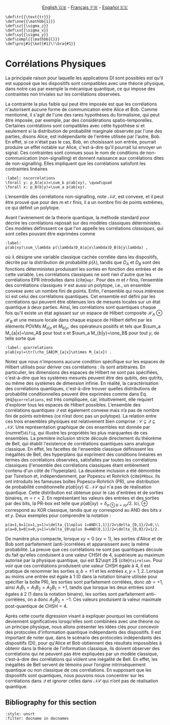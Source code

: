 <p style="text-align: center;">
    <a id="linken" href="../../../../en/content/index.html">English &#x1F1EC;&#x1F1E7;</a> - 
    <a id="linkfr" href="../../../../fr/content/index.html">Français &#x1F1EB;&#x1F1F7;</a> - 
    <a id="linkes" href="../../../../es/content/index.html">Español &#x1F1EA;&#x1F1F8;</a>
</p>
<script>
    currentPage = window.location.href;
    beforeLang = currentPage.slice(0, currentPage.indexOf("content") - 3);
    afterLang = currentPage.slice(currentPage.indexOf("content"));
    document.getElementById("linken").href = beforeLang + "en/" + afterLang;
    document.getElementById("linkfr").href = beforeLang + "fr/" + afterLang;
    document.getElementById("linkes").href = beforeLang + "es/" + afterLang;
</script>



```{math}
\def\tr{{\text{tr}}}
\def\one{{\mathbb{1}}}
\def\sz{{\sigma_z}}
\def\sx{{\sigma_x}}
\def\sy{{\sigma_y}}
\def\compl{{\mathbb{C}}}
\def\proj#1{\ket{#1}\!\bra{#1}}
```

# Corrélations Physiques

La principale raison pour laquelle les applications DI sont possibles est qu'il est supposé que les dispositifs sont compatibles avec une théorie physique, dans notre cas par exemple la mécanique quantique, ce qui impose des contraintes non triviales sur les corrélations observées.

La contrainte la plus faible qui peut être imposée est que les corrélations n'autorisent aucune forme de communication entre Alice et Bob. Comme mentionné, il s'agit de l'une des rares hypothèses du formalisme, qui peut être imposée, par exemple, par des considérations spatio-temporelles. Certaines corrélations sont compatibles avec cette hypothèse si et seulement si la distribution de probabilité marginale observée par l'une des parties, disons Alice, est indépendante de l'entrée utilisée par l'autre, Bob. En effet, si ce n'était pas le cas, Bob, en choisissant son entrée, pourrait produire un effet notable sur Alice, c'est-à-dire qu'il pourrait lui envoyer un signal. Ces contraintes sont connues sous le nom de conditions de non-communication (non-signalling) et donnent naissance aux corrélations dites de non-signalling. Elles impliquent que les corrélations satisfont les contraintes linéaires
```{math}
:label: nscorrelations
\forall y: p_A(a|x)=\sum_b p(ab|xy), \quad\quad
\forall x: p_B(b|y)=\sum_a p(ab|xy).
```

L’ensemble des corrélations non-signalling, note $\mathcal{NS}$, est convexe, et il peut être prouvé que pour des $m$ et $r$ finis, il a un nombre fini de points extrêmes, ce qui définit un polytope.

Avant l'avènement de la théorie quantique, la méthode standard pour décrire les corrélations reposait sur des modèles classiques déterministes. Ces modèles définissent ce que l'on appelle les corrélations *classiques*, qui sont celles pouvant être exprimées comme
```{math}
:label:
p(ab|xy)\sum_\lambda p(\lambda)D_A(a|x\lambda)D_B(b|y\lambda) ,
```

où $\lambda$ désigne une variable classique cachée corrélée dans les dispositifs, décrite par la distribution de probabilité $p(\lambda)$, tandis que $D_A$ et $D_B$ sont des fonctions déterministes produisant les sorties en fonction des entrées et de cette variable. Les corrélations classiques ne sont rien d'autre que les corrélations EPR introduites dans {cite}`epr`. Pour des $m$ et $r$ finis, l’ensemble des corrélations classiques $\mathcal C$ est aussi un polytope, i.e., un ensemble convexe avec un nombre fini de points.
Enfin, l'ensemble qui nous intéresse ici est celui des corrélations quantiques. Cet ensemble est défini par les corrélations qui peuvent être obtenues lors de mesures locales sur un état quantique à deux parties. Ainsi, les corrélations sont quantiques chaque fois qu'il existe un état agissant sur un espace de Hilbert composite $\mathcal H_A\otimes\mathcal H_B$ et une mesure locale dans chaque espace de Hilbert défini par les éléments POVMs $M_{a|x}$ et $M_{b|y}$, des opérateurs positifs et tels que $\sum_a M_{a|x}=\one_A$ pour tout $x$ et $\sum_a M_{b|y}=\one_B$ pour tout $y$, de telle sorte que

```{math}
:label: qcorrelations
p(ab|xy)=\tr(\rho_{AB}M_{a|x}\otimes M_{a|x}) .
```
Notez que nous n'imposons aucune condition spécifique sur les espaces de Hilbert utilisés pour dériver ces corrélations : ils sont arbitraires. En particulier, les dimensions des espaces de Hilbert ne sont pas spécifiées, c'est-à-dire que les systèmes mesurés peuvent être des qubits, des qutrits, ou même des systèmes de dimension infinie. En réalité, la caractérisation des corrélations quantiques, c'est-à-dire trouver quelles distributions de probabilité conditionnelles peuvent être exprimées comme dans Eq. {eq}`qcorrelations`, est très compliquée, car, intuitivement, elle requiert d'explorer tous les espaces de Hilbert possibles. L’ensemble des corrélations quantiques $\mathcal Q$ est également convexe mais n’a pas de nombre fini de points extrêmes (ce n’est donc pas un polytope). 
La relation entre ces trois ensembles physiques est relativement bien comprise : $\mathcal C \subsetneq \mathcal Q \subsetneq \mathcal{NS}$. Une représentation graphique de ces ensembles est donnée par {numref}`difig`, qui illustre les propriétés les plus marquantes de ces ensembles. La première inclusion stricte découle directement du théorème de Bell, qui établit l'existence de corrélations quantiques sans analogue classique. En effet, les facettes de l'ensemble classique définissent les inégalités de Bell, des hyperplans qui expriment des conditions linéaires en termes des corrélations observées, satisfaites par toutes les corrélations classiques (l'ensemble des corrélations classiques étant entièrement contenu d'un côté de l'hyperplan).
La deuxième inclusion a été démontrée par Tsirelson et, indépendamment, par Popescu et Rohrlich {cite}`PRbox`. Ils ont introduits les fameuses boîtes Popescu-Rohrlich (PR), une distribution de probabilité conditionnelle $p(ab|xy)\in\mathcal{NS}$ qui n'a pas de réalisation quantique. Cette distribution est obtenue pour le cas d'entrées et de sorties binaires, $m=r=2$. En représentant les valeurs des entrées et des sorties par des bits, la PR-box est telle que $p(ab|xy)=\delta_{a\oplus b=xy}/2$. Ici, $\oplus$ correspond au XOR classique, tandis que $xy$ correspond au AND des bits $x$ et $y$. Deux exemples pour comprendre la notation : 

```{math}
p(a=1,b=1|x=1,y=1)=\delta_{1\oplus 1=AND(1,1)}/2=\delta_{0,1}/2=0,\\
p(a=0,b=0|x=0,y=1)=\delta_{0\oplus 0=AND(0,1)}/2=\delta_{0,0}/2=1/2.
```

De manière plus compacte, lorsque $xy=0$ ($xy=1$), les sorties d'Alice et de Bob sont parfaitement (anti-)corrélées et apparaissent avec la même probabilité. La preuve que ces corrélations ne sont pas quantiques découle du fait qu'elles conduisent à une valeur CHSH de 4, supérieure au maximum autorisé par la physique quantique, qui est $2\sqrt 2$ {cite}`tsirelson`. Pour voir que ces corrélations produisent une valeur CHSH égale à $4$, il est pratique de renommer les sorties $a,b=\pm 1$ et les  entrées $x,y=1,2$. Lorsque au moins une entrée est égale à 1 (0 dans la notation binaire utilisée pour spécifier la boîte PR), les sorties sont parfaitement corrélées, donc $ab=+1$, ainsi $A_1B_1=A_1B_2=A_2B_1=+1$, tandis que lorsque les deux entrées sont égales à 2 (1 dans la notation binaire), les sorties sont parfaitement anti-corrélées, on a donc $A_2B_2=-1$. Ces valeurs produisent la valeur maximale post-quantique de $\text{CHSH}=4$.

Après cette courte digression visant à expliquer pourquoi les corrélations deviennent significatives lorsqu'elles sont combinées avec une théorie ou un principe physique, nous allons présenter les idées clés pour concevoir des protocoles d'information quantique indépendants des dispositifs. Il est important de noter que, dans le scénario des protocoles indépendants des dispositifs (DI), pour qu'Alice et Bob obtiennent des résultats impossibles à obtenir dans la théorie de l'information classique, ils doivent observer des corrélations qui ne peuvent pas être expliquées par un modèle classique, c’est-à-dire des corrélations qui violent une inégalité de Bell. En effet, les inégalités de Bell servent de témoins pour l’origine intrinsèquement quantique ou non classique de ces corrélations. En supposant que les dispositifs sont quantiques, nous pouvons nous concentrer sur les corrélations dans $\mathcal Q$ et ignorer celles dans $\mathcal{NS}$ qui n’ont pas de réalisation quantique.

## Bibliography for this section
```{bibliography}
:style: unsrt
:filter: docname in docnames
```



